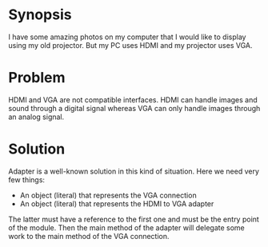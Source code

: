 # Synopsis

I have some amazing photos on my computer that I would like to display using my old projector. But my PC uses HDMI and my projector uses VGA.

# Problem

HDMI and VGA are not compatible interfaces. HDMI can handle images and sound through a digital signal whereas VGA can only handle images through an analog signal.

# Solution

Adapter is a well-known solution in this kind of situation. Here we need very few things:

  * An object (literal) that represents the VGA connection
  * An object (literal) that represents the HDMI to VGA adapter

The latter must have a reference to the first one and must be the entry point of the module. Then the main method of the adapter will delegate some work to the main method of the VGA connection.
